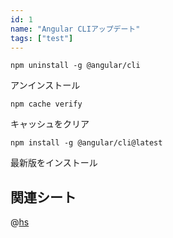 ```yaml
---
id: 1
name: "Angular CLIアップデート"
tags: ["test"]
---
```


```
npm uninstall -g @angular/cli
```

アンインストール

```
npm cache verify
```

キャッシュをクリア

```
npm install -g @angular/cli@latest
```

最新版をインストール


## 関連シート

@[hs](222)


